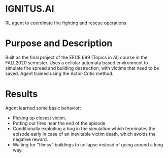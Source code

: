 # IGNITUS.AI
RL agent to coordinate fire fighting and rescue operations

# Purpose and Description
Built as the final project of the EECE 699 (Topics in AI) course in the FALL2020 semester.
Uses a  cellular automata based environment to simulate fire spread and building destruction, with victims that need to be saved.
Agent trained using the Actor-Critic method.

# Results
Agent learned some basic behavior:
- Picking up closest victim,
- Putting out fires near the end of the episode
- Conditionally exploiting a bug in the simulation which terminates the episode early in case of an inevitable victim death, which avoids the negative reward.
- Waiting for "flimsy" buildings to collapse instead of going around a long way.
